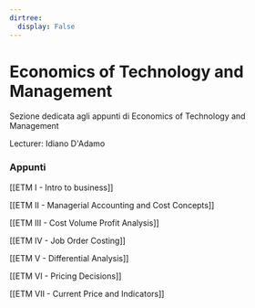```yaml
---
dirtree:
  display: False
---
```


# Economics of Technology and Management

Sezione dedicata agli appunti di Economics of Technology and Management

Lecturer: Idiano D'Adamo

### Appunti

[[ETM I - Intro to business]]

[[ETM II - Managerial Accounting and Cost Concepts]]

[[ETM III - Cost Volume Profit Analysis]]

[[ETM IV - Job Order Costing]]

[[ETM V - Differential Analysis]]

[[ETM VI - Pricing Decisions]]

[[ETM VII - Current Price and Indicators]]